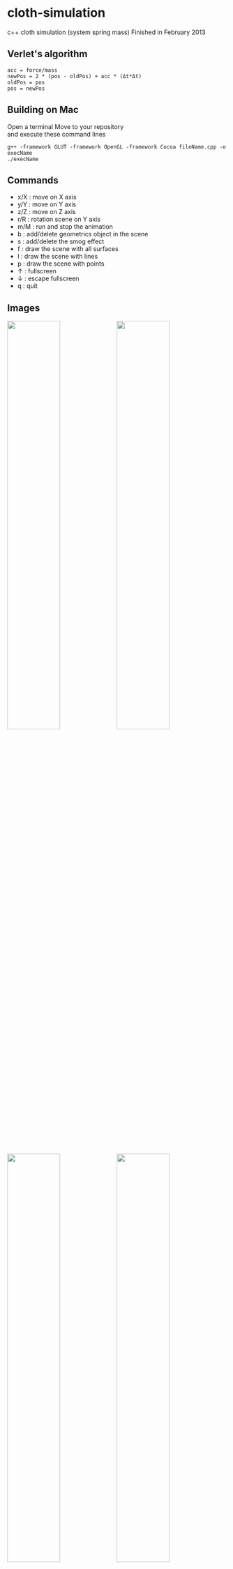 # cloth-simulation
c++ cloth simulation (system spring mass)
Finished in February 2013

Verlet's algorithm 
------
```
acc = force/mass
newPos = 2 * (pos - oldPos) + acc * (Δt*Δt)
oldPos = pos
pos = newPos
```

Building on Mac
-------
Open a terminal
Move to your repository<br/>
and execute these command lines
```{r, engine='bash', count_lines}
g++ -framework GLUT -framework OpenGL -framework Cocoa fileName.cpp -o execName
./execName
```

Commands 
-------
* x/X : move on X axis
* y/Y : move on Y axis
* z/Z : move on Z axis
* r/R : rotation scene on Y axis
* m/M : run and stop the animation
* b : add/delete geometrics object in the scene
* s : add/delete the smog effect
* f : draw the scene with all surfaces
* l : draw the scene with lines
* p : draw the scene with points
* ↑ : fullscreen
* ↓ : escape fullscreen
* q : quit

Images
------
<img src="http://diane-delallee.fr/assets/images/openGL.png" width="49%">
<img src="http://diane-delallee.fr/assets/images/cube.png" width="49%">
<img src="http://diane-delallee.fr/assets/images/sphere.png" width="49%">
<img src="http://diane-delallee.fr/assets/images/flag.png" width="49%">

Video
------
[Video on Vimeo](https://vimeo.com/58957868)

License
-------
![alt cc](https://licensebuttons.net/l/by/3.0/88x31.png)
This work is licensed under a [Creative Commons Attribution 4.0 International License] (http://creativecommons.org/licenses/by/4.0/)
